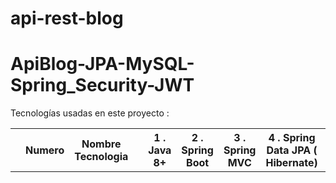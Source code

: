 # api-rest-blog

<h1>ApiBlog-JPA-MySQL-Spring_Security-JWT</h1>

<p>
Tecnologías usadas en este proyecto : 
</p>
<table>
  <td>
    <th>Numero</th>
    <th>Nombre Tecnologia</th>
  </td>
  <td>
    <th>1 . Java 8+</th>
    <th>2 . Spring Boot</th>
    <th>3 . Spring MVC</th>
    <th>4 . Spring Data JPA ( Hibernate)</th>
    <th>5 . Spring Security</th>
    <th>6 . JWT</th>
    <th>7 . Tomcat</th>  
  </td>
</table>
